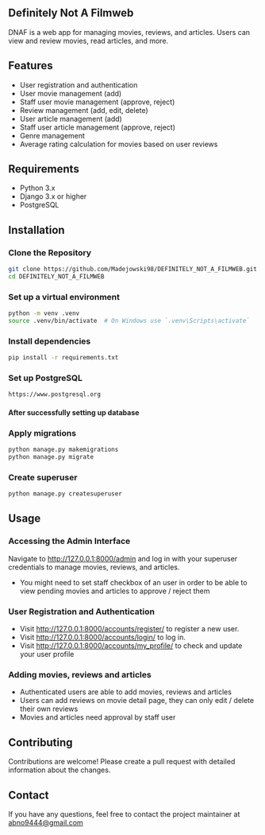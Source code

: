 ## Definitely Not A Filmweb

DNAF is a web app for managing movies, reviews, and articles. Users can view and review movies, read articles, and more.

## Features

- User registration and authentication
- User movie management (add)
- Staff user movie management (approve, reject)
- Review management (add, edit, delete)
- User article management (add)
- Staff user article management (approve, reject)
- Genre management
- Average rating calculation for movies based on user reviews

## Requirements

- Python 3.x
- Django 3.x or higher
- PostgreSQL

## Installation

### Clone the Repository

```bash
git clone https://github.com/Madejowski98/DEFINITELY_NOT_A_FILMWEB.git
cd DEFINITELY_NOT_A_FILMWEB
```

### Set up a virtual environment

```bash
python -m venv .venv
source .venv/bin/activate  # On Windows use `.venv\Scripts\activate`
```

### Install dependencies

```bash
pip install -r requirements.txt
```

### Set up PostgreSQL

```bash
https://www.postgresql.org
```

#### After successfully setting up database 
### Apply migrations
```bash
python manage.py makemigrations
python manage.py migrate
```

### Create superuser
```bash
python manage.py createsuperuser
```

## Usage
### Accessing the Admin Interface
Navigate to http://127.0.0.1:8000/admin and log in with your superuser credentials to manage movies, reviews, and articles.
- You might need to set staff checkbox of an user in order to be able to view pending movies and articles to approve / reject them

### User Registration and Authentication
- Visit http://127.0.0.1:8000/accounts/register/ to register a new user.
- Visit http://127.0.0.1:8000/accounts/login/ to log in.
- Visit http://127.0.0.1:8000/accounts/my_profile/ to check and update your user profile

### Adding movies, reviews and articles
- Authenticated users are able to add movies, reviews and articles
- Users can add reviews on movie detail page, they can only edit / delete their own reviews
- Movies and articles need approval by staff user

## Contributing 
Contributions are welcome! Please create a pull request with detailed information about the changes.

## Contact
If you have any questions, feel free to contact the project maintainer at abno9444@gmail.com


